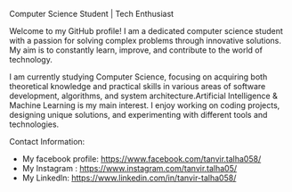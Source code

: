 Computer Science Student | Tech Enthusiast

Welcome to my GitHub profile! I am a dedicated computer science student with a passion for solving complex problems through innovative solutions. My aim is to constantly learn, improve, and contribute to the world of technology.

I am currently studying Computer Science, focusing on acquiring both theoretical knowledge and practical skills in various areas of software development, algorithms, and system architecture.Artificial Intelligence & Machine Learning is my main interest. I enjoy working on coding projects, designing unique solutions, and experimenting with different tools and technologies.




Contact Information: 
- My facebook profile: https://www.facebook.com/tanvir.talha058/
- My Instagram : https://www.instagram.com/tanvir.talha05/
- My Linkedln: https://www.linkedin.com/in/tanvir-talha058/

<!---
tanvir058/tanvir058 is a ✨ special ✨ repository because its `README.md` (this file) appears on your GitHub profile.
You can click the Preview link to take a look at your changes.
--->
